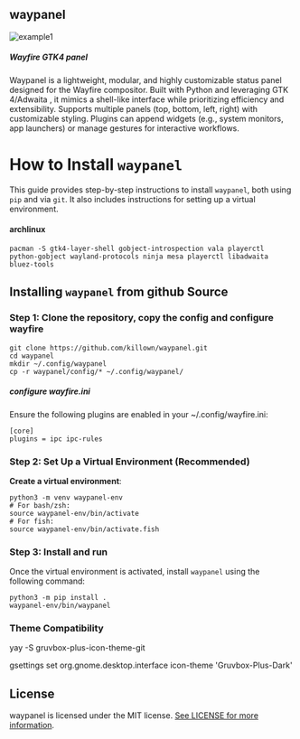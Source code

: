 ## waypanel

![example1](https://github.com/user-attachments/assets/6f9bc597-4089-4ffb-b49f-5fcb2f446864)

##### _Wayfire GTK4 panel_

Waypanel  is a lightweight, modular, and highly customizable status panel designed for the Wayfire  compositor. Built with Python and leveraging GTK 4/Adwaita , it mimics a shell-like interface while prioritizing efficiency and extensibility. Supports multiple panels (top, bottom, left, right) with customizable styling. Plugins can append widgets (e.g., system monitors, app launchers) or manage gestures for interactive workflows. 

How to Install `waypanel`
=========================

This guide provides step-by-step instructions to install `waypanel`, both using `pip` and via `git`. It also includes instructions for setting up a virtual environment.

#### archlinux
    
    pacman -S gtk4-layer-shell gobject-introspection vala playerctl python-gobject wayland-protocols ninja mesa playerctl libadwaita bluez-tools


Installing `waypanel` from github Source
-------------------------------------------------

### Step 1: Clone the repository, copy the config and configure wayfire
    git clone https://github.com/killown/waypanel.git
    cd waypanel
    mkdir ~/.config/waypanel
    cp -r waypanel/config/* ~/.config/waypanel/
   
   ##### configure wayfire.ini
   Ensure the following plugins are enabled in your ~/.config/wayfire.ini: 
    
    [core]
    plugins = ipc ipc-rules

### Step 2: Set Up a Virtual Environment (Recommended)

  **Create a virtual environment**:
    
    python3 -m venv waypanel-env
    # For bash/zsh:
    source waypanel-env/bin/activate
    # For fish:
    source waypanel-env/bin/activate.fish
      

      
### Step 3: Install and run

Once the virtual environment is activated, install `waypanel` using the following command:

    python3 -m pip install .
    waypanel-env/bin/waypanel


### Theme Compatibility

yay -S gruvbox-plus-icon-theme-git

gsettings set org.gnome.desktop.interface icon-theme 'Gruvbox-Plus-Dark'



## License
waypanel is licensed under the MIT license. [See LICENSE for more information](https://github.com/killown/waypanel/blob/main/LICENSE).


